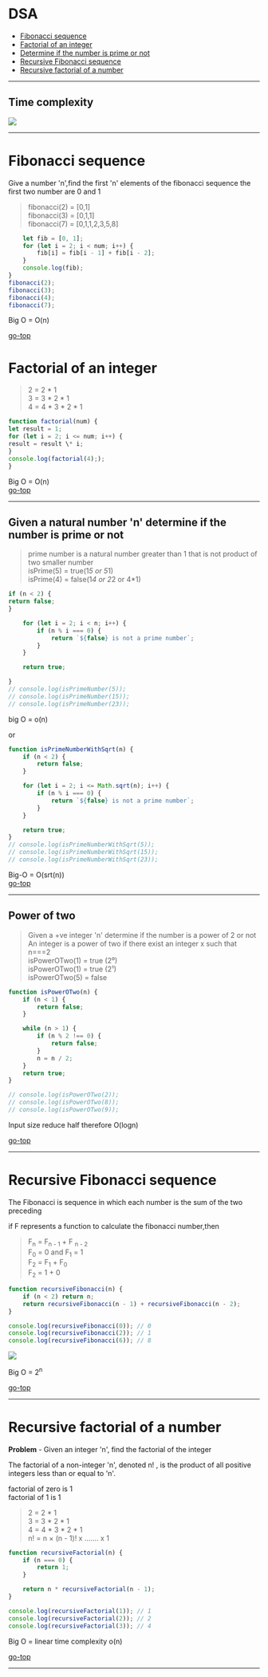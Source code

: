 # DSA

-   [Fibonacci sequence](#fibonacci-sequence)
-   [Factorial of an integer](#factorial-of-an-integer)
-   [Determine if the number is prime or not](#given-a-natural-number-n-determine-if-the-number-is-prime-or-not)
-   [Recursive Fibonacci sequence](#recursive-fibonacci-sequence)
-   [Recursive factorial of a number](#recursive-factorial-of-a-number)

---

## Time complexity

![](images/TIme-complexity.png)

---

# Fibonacci sequence

Give a number 'n',find the first 'n' elements of the fibonacci sequence
the first two number are 0 and 1

> fibonacci(2) = [0,1] <br>
> fibonacci(3) = [0,1,1] <br>
> fibonacci(7) = [0,1,1,2,3,5,8]

```js function fibonacci(num) {
    let fib = [0, 1];
    for (let i = 2; i < num; i++) {
        fib[i] = fib[i - 1] + fib[i - 2];
    }
    console.log(fib);
}
fibonacci(2);
fibonacci(3);
fibonacci(4);
fibonacci(7);
```

Big O = O(n) <br>

[go-top](#dsa)

# Factorial of an integer

> 2 = 2 \* 1 <br>
> 3 = 3 \* 2 \* 1 <br>
> 4 = 4 \* 3 \* 2 \* 1 <br>

```js
function factorial(num) {
let result = 1;
for (let i = 2; i <= num; i++) {
result = result \* i;
}
console.log(factorial(4););
}
```

Big O = O(n) <br>
[go-top](#dsa)

---

## Given a natural number 'n' determine if the number is prime or not

> prime number is a natural number greater than 1 that is not product of two smaller number <br>
> isPrime(5) = true(1*5 or 5*1) <br>
> isPrime(4) = false(1*4 or 2*2 or 4\*1)

```js function isPrimeNumber(n) {
if (n < 2) {
return false;
}

    for (let i = 2; i < n; i++) {
        if (n % i === 0) {
            return `${false} is not a prime number`;
        }
    }

    return true;

}
// console.log(isPrimeNumber(5));
// console.log(isPrimeNumber(15));
// console.log(isPrimeNumber(23));
```

big O = o(n) <br>

or

```js
function isPrimeNumberWithSqrt(n) {
    if (n < 2) {
        return false;
    }

    for (let i = 2; i <= Math.sqrt(n); i++) {
        if (n % i === 0) {
            return `${false} is not a prime number`;
        }
    }

    return true;
}
// console.log(isPrimeNumberWithSqrt(5));
// console.log(isPrimeNumberWithSqrt(15));
// console.log(isPrimeNumberWithSqrt(23));
```

Big-O = O(srt(n)) <br>
[go-top](#dsa)

---

## Power of two

> Given a +ve integer 'n' determine if the number is a power of 2 or not <br>
> An integer is a power of two if there exist an integer x such that n===2 <br>
> isPowerOTwo(1) = true (2⁰) <br>
> isPowerOTwo(1) = true (2¹) <br>
> isPowerOTwo(5) = false <br>

```js
function isPowerOTwo(n) {
    if (n < 1) {
        return false;
    }

    while (n > 1) {
        if (n % 2 !== 0) {
            return false;
        }
        n = n / 2;
    }
    return true;
}

// console.log(isPowerOTwo(2));
// console.log(isPowerOTwo(8));
// console.log(isPowerOTwo(9));
```

Input size reduce half therefore O(logn)

[go-top](#dsa)

---

# Recursive Fibonacci sequence

The Fibonacci is sequence in which each number is the sum of the two preceding

if F represents a function to calculate the fibonacci number,then

> F<sub>n</sub> = F<sub>n - 1</sub> + F <sub>n - 2</sub> <br>
> F<sub>0</sub> = 0 and F<sub>1</sub> = 1 <br>
> F<sub>2</sub> = F<sub>1</sub> + F<sub>0</sub> <br>
> F<sub>2</sub> = 1 + 0

```js
function recursiveFibonacci(n) {
    if (n < 2) return n;
    return recursiveFibonacci(n - 1) + recursiveFibonacci(n - 2);
}

console.log(recursiveFibonacci(0)); // 0
console.log(recursiveFibonacci(2)); // 1
console.log(recursiveFibonacci(6)); // 8
```

![](images/recursive.PNG)

Big O = 2<sup>n</sup>

[go-top](#dsa)

---

# Recursive factorial of a number

**Problem** - Given an integer 'n', find the factorial of the integer

The factorial of a non-integer 'n', denoted n! , is the product of all positive integers less than or equal to 'n'.

factorial of zero is 1 <br>
factorial of 1 is 1

> 2 = 2 \* 1 <br>
> 3 = 3 \* 2 \* 1 <br>
> 4 = 4 \* 3 \* 2 \* 1 <br>
> n! = n × (n - 1)! x ....... x 1

```js
function recursiveFactorial(n) {
    if (n === 0) {
        return 1;
    }

    return n * recursiveFactorial(n - 1);
}

console.log(recursiveFactorial(1)); // 1
console.log(recursiveFactorial(2)); // 2
console.log(recursiveFactorial(3)); // 4
```

Big O = linear time complexity o(n)

[go-top](#dsa)

---
